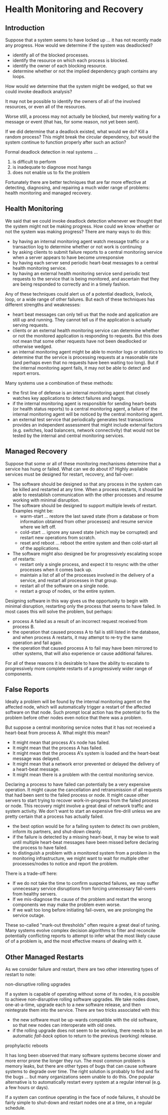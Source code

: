 Health Monitoring and Recovery
==============================

Introduction
------------

Suppose that a system seems to have locked up ... it has not recently made any progress. How would we determine if the system was deadlocked?

*   identify all of the blocked processes.
*   identify the resource on which each process is blocked.
*   identify the owner of each blocking resource.
*   determine whether or not the implied dependency graph contains any loops.

How would we determine that the system might be wedged, so that we could invoke deadlock analysis?

It may not be possible to identify the owners of all of the involved resources, or even all of the resources.

Worse still, a process may not actually be blocked, but merely waiting for a message or event (that has, for some reason, not yet been sent).  

If we did determine that a deadlock existed, what would we do? Kill a random process? This might break the circular dependency, but would the system continue to function properly after such an action?

Formal deadlock detection in real systems ...

1.  is difficult to perform
2.  is inadequate to diagnose most hangs
3.  does not enable us to fix the problem

Fortunately there are better techniques that are far more effective at detecting, diagnosing, and repairing a much wider range of problems: health monitoring and managed recovery.

Health Monitoring
-----------------

We said that we could invoke deadlock detection whenever we thought that the system might not be making progress. How could we know whether or not the system was making progress? There are many ways to do this:

*   by having an internal monitoring agent watch message traffic or a transaction log to determine whether or not work is continuing
*   by asking clients to submit failure reports to a central monitoring service when a server appears to have become unresponsive
*   by having each server send periodic heart-beat messages to a central health monitoring service.
*   by having an external health monitoring service send periodic test requests to the service that is being monitored, and ascertain that they are being responded to correctly and in a timely fashion.

Any of these techniques could alert us of a potential deadlock, livelock, loop, or a wide range of other failures. But each of these techniques has different strengths and weaknesses:

*   heart beat messages can only tell us that the node and application are still up and running. They cannot tell us if the application is actually serving requests.
*   clients or an external health monitoring service can determine whether or not the monitored application is responding to requests. But this does not mean that some other requests have not been deadlocked or otherwise wedged.
*   an internal monitoring agent might be able to monitor logs or statistics to determine that the service is processing requests at a reasonable rate (and perhaps even that no requests have been waiting too long). But if the internal monitoring agent fails, it may not be able to detect and report errors.

Many systems use a combination of these methods:

*   the first line of defense is an internal monitoring agent that closely watches key applications to detect failures and hangs.
*   if the internal monitoring agent is responsible for sending heart-beats (or health status reports) to a central monitoring agent, a failure of the internal monitoring agent will be noticed by the central monitoring agent.
*   an external test service that periodically generates test transactions provides an independent assessment that might include external factors (e.g. switches, load balancers, network connectivity) that would not be tested by the internal and central monitoring services.

Managed Recovery
----------------

Suppose that some or all of these monitoring mechanisms determine that a service has hung or failed. What can we do about it? Highly available services must be designed for restart, recovery, and fail-over:

*   The software should be designed so that any process in the system can be killed and restarted at any time. When a process restarts, it should be able to reestablish communication with the other processes and resume working with minimal disruption.
*   The software should be designed to support multiple levels of restart. Examples might be:
    *   warm-start ... restore the last saved state (from a database or from information obtained from other processes) and resume service where we left off.
    *   cold-start ... ignore any saved state (which may be corrupted) and restart new operations from scratch.
    *   reset and reboot ... reboot the entire system and then cold-start all of the applications.
*   The software might also designed be for progressively escalating scope of restarts:
    *   restart only a single process, and expect it to resync with the other processes when it comes back up.
    *   maintain a list of all of the processes involved in the delivery of a service, and restart all processes in that group.
    *   restart all of the software on a single node.
    *   restart a group of nodes, or the entire system.

Designing software in this way gives us the opportunity to begin with minimal disruption, restarting only the process that seems to have failed. In most cases this will solve the problem, but perhaps:

*   process A failed as a result of an incorrect request received from process B.
*   the operation that caused process A to fail is still listed in the database, and when process A restarts, it may attempt to re-try the same operation and fail again.
*   the operation that caused process A to fail may have been mirrored to other systems, that will also experience or cause additional failures.

For all of these reasons it is desirable to have the ability to escalate to progressively more complete restarts of a progressively wider range of components.

False Reports
-------------

Ideally a problem will be found by the internal monitoring agent on the affected node, which will automatically trigger a restart of the affected software on that node. Such prompt local action has the potential to fix the problem before other nodes even notice that there was a problem.

But suppose a central monitoring service notes that it has not received a heart-beat from process A. What might this mean?

*   It might mean that process A's node has failed.
*   It might mean that the process A has failed.
*   It might mean that the process A's system is loaded and the heart-beat message was delayed.
*   It might mean that a network error prevented or delayed the delivery of a heart-beat message.
*   It might mean there is a problem with the central monitoring service.

Declaring a process to have failed can potentially be a very expensive operation. It might cause the cancellation and retransmission of all requests that had been sent to the failed process or node. It might cause other servers to start trying to recover work-in-progress from the failed process or node. This recovery might involve a great deal of network traffic and system activity. We don't want to start an expensive fire-drill unless we are pretty certain that a process has actually failed.

*   the best option would be for a failing system to detect its own problem, inform its partners, and shut-down cleanly.
*   if the failure is detected by a missing heart-beat, it may be wise to wait until multiple heart-beat messages have been missed before declaring the process to have failed.
*   to distinguish a problem with a monitored system from a problem in the monitoring infrastructure, we might want to wait for multiple other processes/nodes to notice and report the problem.

There is a trade-off here:

*   If we do not take the time to confirm suspected failures, we may suffer unnecessary service disruptions from forcing unnecessary fail-overs from healthy servers.
*   If we mis-diagnose the cause of the problem and restart the wrong components we may make the problem even worse.
*   If we wait too long before initiating fail-overs, we are prolonging the service outage.

These so-called "mark-out thresholds" often require a great deal of tuning. Many systems evolve complex decision algorithms to filter and reconcile potentially conflicting reports to attempt to infer what the most likely cause of of a problem is, and the most effective means of dealing with it.

Other Managed Restarts
----------------------

As we consider failure and restart, there are two other interesting types of restart to note:

non-disruptive rolling upgrades

If a system is capable of operating without some of its nodes, it is possible to achieve non-disruptive rolling software upgrades. We take nodes down, one-at-a-time, upgrade each to a new software release, and then reintegrate them into the service. There are two tricks associated with this:

*   the new software must be up-wards compatible with the old software, so that new nodes can interoperate with old ones.
*   if the rolling upgrade does not seem to be working, there needs to be an automatic _fall-back_ option to return to the previous (working) release.

prophylactic reboots

It has long been observed that many software systems become slower and more error prone the longer they run. The most common problem is memory leaks, but there are other types of bugs that can cause software systems to degrade over time. The right solution is probably to find and fix the bugs ... but many organizations seem unable to do this. One popular alternative is to automatically restart every system at a regular interval (e.g. a few hours or days).

If a system can continue operating in the face of node failures, it should be fairly simple to shut-down and restart nodes one at a time, on a regular schedule.